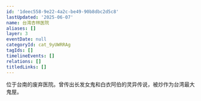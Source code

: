 ```yaml
---
id: '1deec558-9e22-4a2c-be49-90b8dbc2d5c8'
lastUpdated: '2025-06-07'
name: 台湾杏林医院
aliases: []
layer: 3
eventDate: null
categoryId: cat_9yUWRRAg
tagIds: []
timelineEvents: []
relations: []
titledLinks: []
---
```

位于台南的废弃医院。曾传出长发女鬼和白衣阿伯的灵异传说，被炒作为台湾最大鬼屋。
